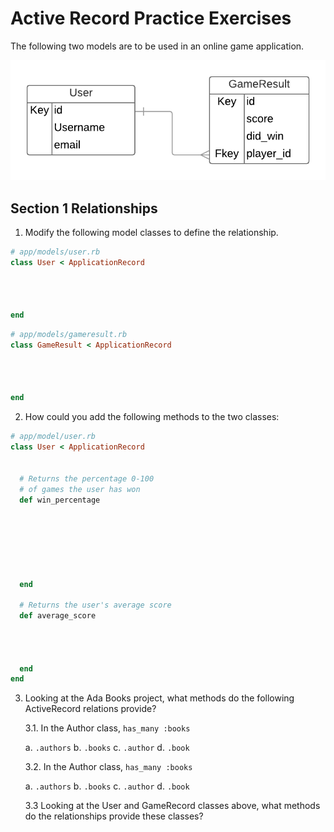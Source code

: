 # Active Record Practice Exercises

The following two models are to be used in an online game application.

![model erd](./images/game_erd.png)

## Section 1 Relationships

1.  Modify the following model classes to define the relationship.

```ruby
# app/models/user.rb
class User < ApplicationRecord




end
```


```ruby
# app/models/gameresult.rb
class GameResult < ApplicationRecord




end
```

2.  How could you add the following methods to the two classes:

```ruby
# app/model/user.rb
class User < ApplicationRecord


  # Returns the percentage 0-100
  # of games the user has won
  def win_percentage







  end

  # Returns the user's average score
  def average_score




  end
end

```

3.  Looking at the Ada Books project, what methods do the following ActiveRecord relations provide?

    3.1. In the Author class, `has_many :books`

    a. `.authors`
    b. `.books`
    c. `.author`
    d. `.book`

    3.2. In the Author class, `has_many :books`

      a. `.authors`
      b. `.books`
      c. `.author`
      d. `.book`

    3.3  Looking at the User and GameRecord classes above, what methods do the relationships provide these classes?
